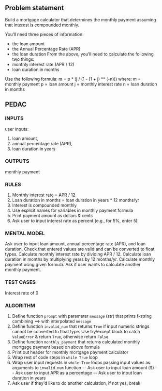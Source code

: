 ## Problem statement

Build a mortgage calculator that determines the monthly payment assuming that interest is compounded monthly.

You'll need three pieces of information:
* the loan amount
* the Annual Percentage Rate (APR)
* the loan duration
From the above, you'll need to calculate the following two things:
* monthly interest rate (APR / 12)
* loan duration in months

Use the following formula:
m = p * (j / (1 - (1 + j) ** (-n)))
where:
       m = monthly payment
       p = loan amount
       j = monthly interest rate
       n = loan duration in months

## PEDAC

### INPUTS
user inputs:
1. loan amount, 
2. annual percentage rate (APR),
3. loan duration in years

### OUTPUTS

monthly payment

### RULES

1. Monthly interest rate = APR / 12
2. Loan duration in months = loan duration in years * 12 months/yr
3. Interest is compounded monthly
4. Use explicit names for variables in monthly payment formula
5. Print payment amount as dollars & cents
6. Ask user to input interest rate as percent (e.g., for 5%, enter 5)

### MENTAL MODEL

Ask user to input loan amount, annual percentage rate (APR), and loan duration.
Check that entered values are valid and can be converted to float types. Calculate monthly interest rate by dividing APR / 12. Calculate loan duration in months by multiplying years by 12 months/yr. Calculate monthly payment using given formula. Ask if user wants to calculate another monthly payment.

### TEST CASES 

Interest rate of 0

### ALGORITHM

1. Define function `prompt` with parameter `message` (str) that 
   prints f-string combining ==> with interpolated `message`
2. Define function `invalid_num` that returns `True` if input numeric strings cannot be converted to float type. Use try/except block to 
catch `ValueError` & return `True`, otherwise return `False`
3. Define function `monthly_payment` that returns calculated monthly mortgage payment based on above formula
4. Print out header for monthly mortgage payment calculator
5. Wrap rest of code steps in `while True` loop
6. Wrap user input requests in `while True` loops passing input values as arguments to `invalid_num` function
     -- Ask user to input loan amount ($)
     -- Ask user to input APR as a percentage
     -- Ask user to input loan duration in years
7. Ask user if they'd like to do another calculation, if not yes, break